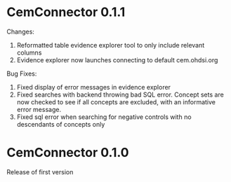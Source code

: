 CemConnector 0.1.1
==================
Changes:
1. Reformatted table evidence explorer tool to only include relevant columns
2. Evidence explorer now launches connecting to default cem.ohdsi.org

Bug Fixes:
1. Fixed display of error messages in evidence explorer
2. Fixed searches with backend throwing bad SQL error.
   Concept sets are now checked to see if all concepts are excluded, with an informative error message.
3. Fixed sql error when searching for negative controls with no descendants of concepts only

CemConnector 0.1.0
==================
Release of first version